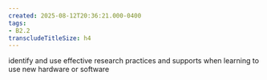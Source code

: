 ```yaml
---
created: 2025-08-12T20:36:21.000-0400
tags:
- B2.2
transcludeTitleSize: h4
---
```


identify and use effective research practices and supports when learning to use new hardware or software